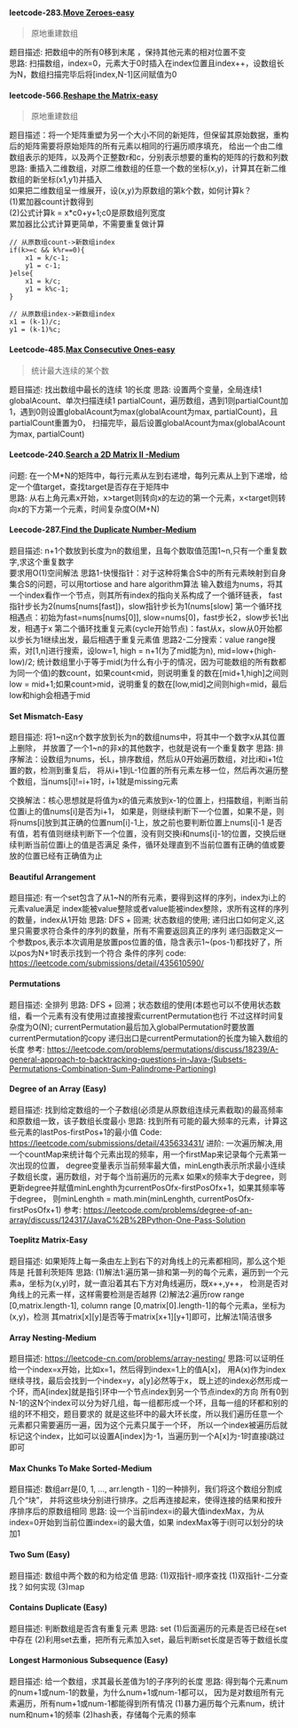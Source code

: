 #### leetcode-283.[Move Zeroes-easy](https://leetcode-cn.com/problems/move-zeroes/)
>原地重建数组

题目描述: 把数组中的所有0移到末尾 ，保持其他元素的相对位置不变  
思路: 扫描数组，index=0，元素大于0时插入在index位置且index++，设数组长为N，数组扫描完毕后将[index,N-1]区间赋值为0
#### leetcode-566.[Reshape the Matrix-easy](https://leetcode-cn.com/problems/reshape-the-matrix/)
>原地重建数组

题目描述：将一个矩阵重塑为另一个大小不同的新矩阵，但保留其原始数据，重构后的矩阵需要将原始矩阵的所有元素以相同的行遍历顺序填充，
给出一个由二维数组表示的矩阵，以及两个正整数r和c，分别表示想要的重构的矩阵的行数和列数  
思路: 重插入二维数组，对原二维数组的任意一个数的坐标(x,y)，计算其在新二维数组的新坐标(x1,y1)并插入    
如果把二维数组呈一维展开，设(x,y)为原数组的第k个数，如何计算k？  
(1)累加器count计数得到  
(2)公式计算k = x*c0+y+1;c0是原数组列宽度   
累加器比公式计算更简单，不需要重复做计算  

```
// 从原数组count->新数组index
if(k>=c && k%r==0){
    x1 = k/c-1;
    y1 = c-1;
}else{
    x1 = k/c;
    y1 = k%c-1;
}
```
```
// 从原数组index->新数组index
x1 = (k-1)/c;
y1 = (k-1)%c;
```
#### Leetcode-485.[Max Consecutive Ones-easy](https://leetcode.com/problems/max-consecutive-ones/)
> 统计最大连续的某个数

题目描述: 找出数组中最长的连续 1的长度
思路: 设置两个变量，全局连续1 globalAcount、单次扫描连续1 partialCount，遍历数组，遇到1则partialCount加1，遇到0则设置globalAcount为max(globalAcount为max, partialCount)，且partialCount重置为0，
扫描完毕，最后设置globalAcount为max(globalAcount为max, partialCount)
#### Leetcode-240.[Search a 2D Matrix II -Medium](https://leetcode.com/problems/search-a-2d-matrix-ii/)
问题: 在一个M*N的矩阵中，每行元素从左到右递增，每列元素从上到下递增，给定一个值target，查找target是否存在于矩阵中  
思路: 从右上角元素x开始，x>target则转向x的左边的第一个元素，x<target则转向x的下方第一个元素，时间复杂度O(M+N)

#### Leecode-287.[Find the Duplicate Number-Medium](https://leetcode.com/problemset/all/?search=Find%20the%20Duplicate%20Number)
题目描述: n+1个数放到长度为n的数组里，且每个数取值范围1~n,只有一个重复数字,求这个重复数字  
要求用O(1)空间解法
思路1-快慢指针：对于这种将集合S中的所有元素映射到自身集合S的问题，可以用tortiose and hare algorithm算法
    输入数组为nums，将其一个index看作一个节点，则其所有index的指向关系构成了一个循环链表，
    fast指针步长为2(nums[nums[fast])，slow指针步长为1(nums[slow]
    第一个循环找相遇点：初始为fast=nums[nums[0]], slow=nums[0]，fast步长2，slow步长1出发，相遇于x
    第二个循环找重复元素(cycle开始节点)：fast从x，slow从0开始都以步长为1继续出发，最后相遇于重复元素值
思路2-二分搜索：value range搜索，对[1,n]进行搜索，设low=1, high = n+1(为了mid能为n), mid=low+(high-low)/2;
统计数组里小于等于mid(为什么有小于的情况，因为可能数组的所有数都为同一个值)的数count，如果count<mid，则说明重复的数在[mid+1,high]之间则low = mid+1;如果count>mid，说明重复的数在[low,mid]之间则high=mid，最后low和high会相遇于mid
#### Set Mismatch-Easy

题目描述: 
将1~n这n个数字放到长为n的数组nums中，将其中一个数字x从其位置上删除，
并放置了一个1~n的非x的其他数字，也就是说有一个重复数字
思路:
排序解法：设数组为nums，长L，排序数组，然后从0开始遍历数组，对比i和i+1位置的数，检测到重复后，
将从i+1到L-1位置的所有元素左移一位，然后再次遍历整个数组，当nums[i]!=i+1时，i+1就是missing元素

交换解法：核心思想就是将值为x的值元素放到x-1的位置上，扫描数组，判断当前位置i上的值nums[i]是否为i+1，
如果是，则继续判断下一个位置，如果不是，则将nums[i]放到其正确的位置num[i]-1上，放之前也要判断位置上nums[i]-1
是否有值，若有值则继续判断下一个位置，没有则交换i和nums[i]-1的位置，交换后继续判断当前位置i上的值是否满足
条件，循环处理直到不当前位置有正确的值或要放的位置已经有正确值为止

#### Beautiful Arrangement

题目描述: 有一个set包含了从1~N的所有元素，要得到这样的序列，index为i上的元素value满足
index能被value整除或者value能被index整除，求所有这样的序列的数量，index从1开始
思路: DFS + 回溯; 状态数组的使用; 递归出口如何定义,这里只需要求符合条件的序列的数量，所有不需要返回真正的序列
递归函数定义一个参数pos,表示本次调用是放置pos位置的值，隐含表示1~(pos-1)都找好了，所以pos为N+1时表示找到一个符合
条件的序列
code: https://leetcode.com/submissions/detail/435610590/

#### Permutations

题目描述: 全排列
思路: DFS + 回溯；状态数组的使用(本题也可以不使用状态数组，看一个元素有没有使用过直接搜索currentPermutation也行
不过这样时间复杂度为O(N); currentPermutation最后加入globalPermutation时要放置currentPermutation的copy
递归出口是currentPermutation的长度为输入数组的长度
参考: https://leetcode.com/problems/permutations/discuss/18239/A-general-approach-to-backtracking-questions-in-Java-(Subsets-Permutations-Combination-Sum-Palindrome-Partioning)

#### Degree of an Array (Easy)

题目描述: 找到给定数组的一个子数组(必须是从原数组连续元素截取)的最高频率和原数组一致，该子数组长度最小
思路: 找到所有可能的最大频率的元素，计算这些元素的lastPos-firstPos+1的最小值
Code: https://leetcode.com/submissions/detail/435633431/
进阶: 一次遍历解决,用一个countMap来统计每个元素出现的频率，用一个firstMap来记录每个元素第一次出现的位置，
degree变量表示当前频率最大值，minLength表示所求最小连续子数组长度，遍历数组，对于每个当前遍历的元素x
如果x的频率大于degree，则更新degree并赋值minLenghth为currentPosOfx-firstPosOfx+1，如果其频率等于degree，
则minLenghth = math.min(minLenghth, currentPosOfx-firstPosOfx+1)
参考: https://leetcode.com/problems/degree-of-an-array/discuss/124317/JavaC%2B%2BPython-One-Pass-Solution
#### Toeplitz Matrix-Easy
题目描述: 如果矩阵上每一条由左上到右下的对角线上的元素都相同，那么这个矩阵是 托普利茨矩阵
思路:
(1)解法1:遍历第一排和第一列的每个元素，遍历到一个元素a，坐标为(x,y)时，就一直沿着其右下方对角线遍历，既x++,y++，
检测是否对角线上的元素一样，这样需要检测是否越界
(2)解法2:遍历row range [0,matrix.length-1], column range [0,matrix[0].length-1]的每个元素a，坐标为(x,y)，检测
其matrix[x][y]是否等于matrix[x+1][y+1]即可，比解法1简洁很多

#### Array Nesting-Medium

题目描述: https://leetcode-cn.com/problems/array-nesting/
思路:可以证明任给一个index=x开始，比如x=1，然后得到index=1上的值A[x]，
用A(x)作为index继续寻找，最后会找到一个index=y，a[y]必然等于x，
既上述的index必然形成一个环，而A[index]就是指引环中一个节点index到另一个节点index的方向
所有0到N-1的这N个index可以分为好几组，每一组都形成一个环，且每一组的环都和别的组的环不相交，题目要求的
就是这些环中的最大环长度，所以我们遍历任意一个元素都只需要遍历一遍，因为这个元素只属于一个环，
所以一个index被遍历后就标记这个index，比如可以设置A[index]为-1，当遍历到一个A[x]为-1时直接i跳过即可
#### Max Chunks To Make Sorted-Medium
题目描述: 数组arr是[0, 1, ..., arr.length - 1]的一种排列，我们将这个数组分割成几个“块”，
并将这些块分别进行排序。之后再连接起来，使得连接的结果和按升序排序后的原数组相同
思路: 设一个当前index=i的最大值indexMax，为从index=0开始到当前位置index=i的最大值，如果
indexMax等于i则可以划分的块加1
#### Two Sum (Easy)
题目描述: 数组中两个数的和为给定值
思路:
(1)双指针-顺序查找
(1)双指针-二分查找？如何实现
(3)map
#### Contains Duplicate (Easy)
题目描述: 判断数组是否含有重复元素
思路: set
(1)后面遍历的元素是否已经在set中存在
(2)利用set去重，把所有元素加入set，最后判断set长度是否等于数组长度
#### Longest Harmonious Subsequence (Easy)
题目描述: 给一个数组，求其最长差值为1的子序列的长度
思路: 得到每个元素num的num+1或num-1的数量，为什么num+1或num-1都可以，
因为是对数组所有元素遍历，所有num+1或num-1都能得到所有情况
(1)暴力遍历每个元素num，统计num和num+1的频率
(2)hash表，存储每个元素的频率
